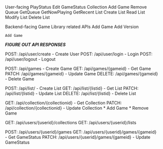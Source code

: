User-facing
    PlayStatus
        Edit GameStatus
    Collection
        Add Game
        Remove 
    Queue
        GetQueue
        GetNowPlaying
        GetRecent
    List
        Create List
        Read List
        Modify List
        Delete List

Backend-facing
    Game Library related APIs
        Add Game
        Add Version

    Add Game

***FIGURE OUT API RESPONSES***

POST:   /api/user/create - Create User
POST:   /api/user/login - Login
POST:   /api/user/logout - Logout

POST:   /api/games - Create Game
GET:    /api/games/{gameid} - Get Game
PATCH:  /api/games/{gameid} - Update Game
DELETE: /api/games/{gameid} - Delete Game

POST:   /api/list/ - Create List
GET:    /api/list/{listid} - Get List
PATCH:  /api/list/{listid} - Update List
DELETE: /api/list/{listid} - Delete List

GET:    /api/collection/{collectionid} - Get Collection
PATCH:  /api/collection/{collectionid} - Update Collection
    * Add Game
    * Remove Game

GET:    /api/users/{userid}/collections
GET:    /api/users/{userid}/lists

POST:   /api/users/{userid}/games
GET:    /api/users/{userid}/games/{gameid} - Get GameStatus
PATCH:  /api/users/{userid}/games/{gameid} - Update GameStatus